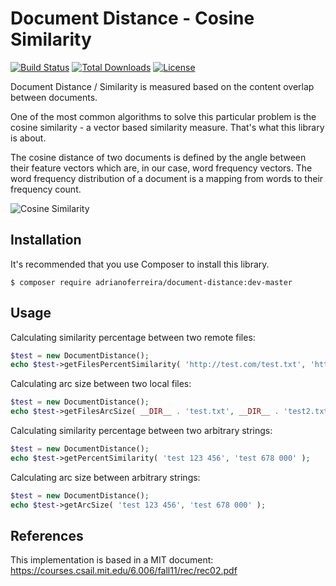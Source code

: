 # Document Distance - Cosine Similarity

[![Build Status](https://travis-ci.org/adrianosferreira/document-distance.svg?branch=master)](https://travis-ci.org/adrianosferreira/document-distance)
[![Total Downloads](https://poser.pugx.org/adrianoferreira/document-distance/downloads)](https://packagist.org/packages/adrianoferreira/document-distance)
[![License](https://poser.pugx.org/adrianoferreira/document-distance/license)](https://packagist.org/packages/adrianoferreira/document-distance)

Document Distance / Similarity is measured based on the content overlap between documents.

One of the most common algorithms to solve this particular problem is the cosine similarity - a vector based similarity measure. That's what this library is about.

The cosine distance of two documents is defined by the angle between their feature vectors which are, in our case, word frequency vectors. The word frequency distribution of a document is a mapping from words to their frequency count.

![Cosine Similarity](https://www.andrew.cmu.edu/course/15-121/labs/HW-4%20Document%20Distance/pix1.bmp)

## Installation

It's recommended that you use Composer to install this library.

```
$ composer require adrianoferreira/document-distance:dev-master
```

## Usage

Calculating similarity percentage between two remote files:

```php
$test = new DocumentDistance();
echo $test->getFilesPercentSimilarity( 'http://test.com/test.txt', 'http://test.com/test2.txt' );
```

Calculating arc size between two local files:

```php
$test = new DocumentDistance();
echo $test->getFilesArcSize( __DIR__ . 'test.txt', __DIR__ . 'test2.txt' );
```

Calculating similarity percentage between two arbitrary strings:

```php
$test = new DocumentDistance();
echo $test->getPercentSimilarity( 'test 123 456', 'test 678 000' );
```

Calculating arc size between arbitrary strings:

```php
$test = new DocumentDistance();
echo $test->getArcSize( 'test 123 456', 'test 678 000' );
```

## References
This implementation is based in a MIT document: https://courses.csail.mit.edu/6.006/fall11/rec/rec02.pdf
